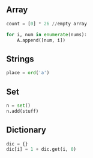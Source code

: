 ```python

```

## Array

```python
count = [0] * 26 //empty array

for i, num in enumerate(nums):
    A.append([num, i])
```
## Strings

```python
place = ord('a')
```

## Set

```python
n = set()
n.add(stuff)
```
## Dictionary

```python
dic = {}
dic[i] = 1 + dic.get(i, 0)
```